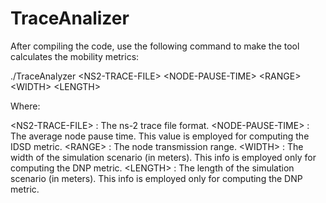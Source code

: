# TraceAnalizer

After compiling the code, use the following command to make the tool calculates the mobility metrics:

./TraceAnalyzer &lt;NS2-TRACE-FILE&gt; &lt;NODE-PAUSE-TIME&gt; &lt;RANGE&gt; &lt;WIDTH&gt; &lt;LENGTH&gt;

Where:

&lt;NS2-TRACE-FILE&gt; 	    : The ns-2 trace file format.
&lt;NODE-PAUSE-TIME&gt; 	: The average node pause time. This value is employed for computing the IDSD metric.
&lt;RANGE&gt;        		: The node transmission range.
&lt;WIDTH&gt; 		        : The width of the simulation scenario (in meters). This info is employed only for computing the DNP metric.
&lt;LENGTH&gt;       		: The length of the simulation scenario (in meters). This info is employed only for computing the DNP metric.
